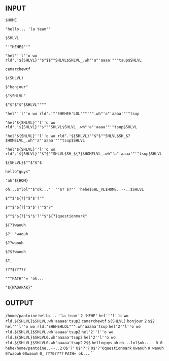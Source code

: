 ## INPUT
`$HOME`

`"hello... 'la team'"`

`$SHLVL`

`"'"HEHE$"'"`

`"hel'''l''o wo rld".'${SHLVL}'"$"$$""SHLVL$SHLVL_.wh"'a"'aaaa'"'"tsup$SHLVL`

`camarchewtf`

`$(SHLVL)`

`$"bonjour"`

`$"$SHLVL"`

`$"$"$"$"$SHLVL""""`

`"hel'''l''o wo rld".'"'EHEHEH'LOL"""'"".wh"'a"'aaaa'"'"tsup`

`"hel'${SHLVL}''l''o wo rld".'${SHLVL}'"$"""SHLVL$SHLVL_.wh"'a"'aaaa'"'"tsup$SHLVL`

`"hel'${SHLVL}''l''o wo rld".'${SHLVL}'"$"$""SHLVL$SH_$?$HOMELVL_.wh"'a"'aaaa'"'"tsup$SHLVL`

`"hel'${SHLVL}''l''o wo rld".'${SHLVL}'"$"$""SHLVL$SH_${?}$HOMELVL_.wh"'a"'aaaa'"'"tsup$SHLVL`

`${SHLVL}$""$"$"$`

`hello"guys"`

`'ah'${HOM}`

`oh...$"lol""$"ok...'  '"$? $?"' 'hehe$SHL_VL$HOME..--..$SHLVL`

`$""$"${?}"$"$'?'"`

`$""$"${?}"$"$'?'"$"?"`

`$""$"${?}"$"$'?'"$"${?}questionmark"`

`${?}waouh`

`$?' 'waouh`

`$??waouh`

`$?$?waouh`

`$?_`

`???$?????`

`"""PATH"'= 'ok...`

`"${WADAFAK}"`
## OUTPUT
`/home/pantoine`
`hello... 'la team'`
`2`
`'HEHE'`
`hel'''l''o wo rld.${SHLVL}$SHLVL.wh'aaaaa'tsup2`
`camarchewtf`
`$(SHLVL)`
`bonjour`
`2`
`$$2`
`hel'''l''o wo rld."EHEHEHLOL""".wh'aaaaa'tsup`
`hel'2''l''o wo rld.${SHLVL}$SHLVL.wh'aaaaa'tsup2`
`hel'2''l''o wo rld.${SHLVL}$SHLVL0.wh'aaaaa'tsup2`
`hel'2''l''o wo rld.${SHLVL}$SHLVL0.wh'aaaaa'tsup2`
`2$$`
`helloguys`
`ah`
`oh...lol$ok...  0 0 hehe/home/pantoine..--..2`
`0$'?'`
`0$'?'?`
`0$'?'0questionmark`
`0waouh`
`0 waouh`
`0?waouh`
`00waouh`
`0_`
`???0????`
`PATH= ok...`
``
